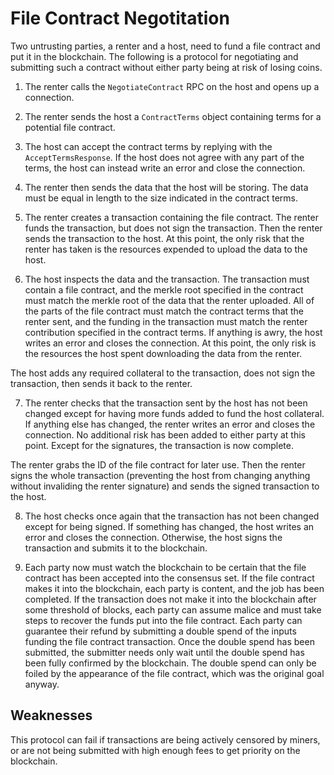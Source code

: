 File Contract Negotitation
==========================

Two untrusting parties, a renter and a host, need to fund a file contract and
put it in the blockchain. The following is a protocol for negotiating and
submitting such a contract without either party being at risk of losing coins.

1. The renter calls the `NegotiateContract` RPC on the host and opens up a
connection.

2. The renter sends the host a `ContractTerms` object containing terms for a
potential file contract.

3. The host can accept the contract terms by replying with the
`AcceptTermsResponse`. If the host does not agree with any part of the terms,
the host can instead write an error and close the connection.

4. The renter then sends the data that the host will be storing. The data must
be equal in length to the size indicated in the contract terms.

5. The renter creates a transaction containing the file contract. The renter
funds the transaction, but does not sign the transaction. Then the renter sends
the transaction to the host. At this point, the only risk that the renter has
taken is the resources expended to upload the data to the host.

6. The host inspects the data and the transaction. The transaction must contain
a file contract, and the merkle root specified in the contract must match the
merkle root of the data that the renter uploaded. All of the parts of the file
contract must match the contract terms that the renter sent, and the funding in
the transaction must match the renter contribution specified in the contract
terms. If anything is awry, the host writes an error and closes the connection.
At this point, the only risk is the resources the host spent downloading the
data from the renter.

The host adds any required collateral to the transaction, does not sign the
transaction, then sends it back to the renter.

7. The renter checks that the transaction sent by the host has not been changed
except for having more funds added to fund the host collateral. If anything
else has changed, the renter writes an error and closes the connection. No
additional risk has been added to either party at this point. Except for the
signatures, the transaction is now complete.

The renter grabs the ID of the file contract for later use. Then the renter
signs the whole transaction (preventing the host from changing anything without
invaliding the renter signature) and sends the signed transaction to the host.

8. The host checks once again that the transaction has not been changed except
for being signed. If something has changed, the host writes an error and closes
the connection. Otherwise, the host signs the transaction and submits it to the
blockchain.

9. Each party now must watch the blockchain to be certain that the file
contract has been accepted into the consensus set. If the file contract makes
it into the blockchain, each party is content, and the job has been completed.
If the transaction does not make it into the blockchain after some threshold of
blocks, each party can assume malice and must take steps to recover the funds
put into the file contract. Each party can guarantee their refund by submitting
a double spend of the inputs funding the file contract transaction. Once the
double spend has been submitted, the submitter needs only wait until the double
spend has been fully confirmed by the blockchain. The double spend can only be
foiled by the appearance of the file contract, which was the original goal
anyway.

Weaknesses 
----------

This protocol can fail if transactions are being actively censored by miners,
or are not being submitted with high enough fees to get priority on the
blockchain.
